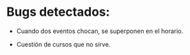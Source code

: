 # Bugs detectados:

- Cuando dos eventos chocan, se superponen en el horario.

- Cuestión de cursos que no sirve.
